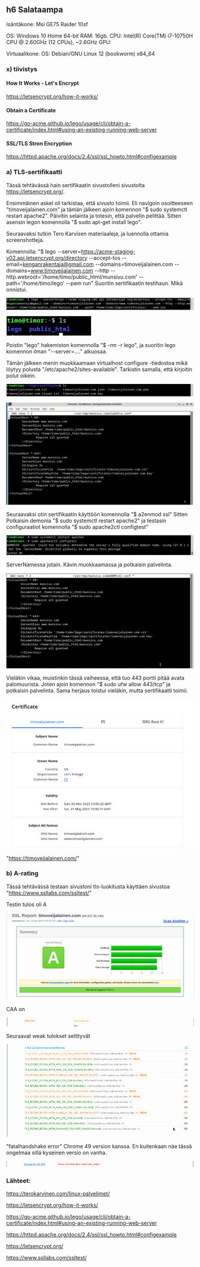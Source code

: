 ## h6 Salataampa

Isäntäkone:
Msi GE75 Raider 10sf

OS: Windows 10 Home 64-bit
RAM: 16gb. 
CPU: Intel(R) Core(TM) i7-10750H CPU @ 2.60GHz (12 CPUs), ~2.6GHz
GPU: 

Virtuaalikone:
OS: Debian/GNU Linux 12 (bookworm) x84_64


### x) tiivistys

#### How It Works - Let's Encrypt


https://letsencrypt.org/how-it-works/

#### Obtain a Certificate


https://go-acme.github.io/lego/usage/cli/obtain-a-certificate/index.html#using-an-existing-running-web-server

#### SSL/TLS Stron Encryption


https://httpd.apache.org/docs/2.4/ssl/ssl_howto.html#configexample

### a) TLS-sertifikaatti

Tässä tehtävässä hain sertifikaatin sivustolleni sivustolta https://letsencrypt.org/.

Ensimmäinen askel oli tarkistaa, että sivusto toimii. Eli navigoin osoitteeseen "timoveijalainen.com" ja tämän jälkeen ajoin komennon "$ sudo systemctl restart apache2". Päivitin selainta ja totesin, että palvelin pelittää. Sitten asensin legon komennolla "$ sudo apt-get install lego".

Seuraavaksi tutkin Tero Karvisen materiaaleja, ja luennolla ottamia screenshotteja. 

Komennolla:
"$ lego --server=https://acme-staging-v02.api.letsencrypt.org/directory --accept-tos --email=kenganrakentaja@gmail.com --domains=timoveijalainen.com --domains=www.timoveijalainen.com --http --http.webroot='/home/timo/public_html/munsivu.com' --path='/home/timo/lego' --pem run" Suoritin sertifikaatin testihaun. Mikä onnistui.

![a](images/h6_a_stagelego.png)

![a](images/h6_a_stagelego2.png)

Poistin "lego" hakemiston komennolla "$ -rm -r lego", ja suoritin lego komennon ilman "--server=...." alkuosaa.

Tämän jälkeen menin muokkaamaan virtualhost configure -tiedostoa mikä löytyy polusta "/etc/apache2/sites-available". Tarkistin samalla, että kirjoitin polut oikein.

![a](images/h6_a_tarkistus.png)

![a](images/h6_a_sudoedit.png)

Seuraavaksi otin sertifikaatin käyttöön komennolla "$ a2enmod ssl" Sitten Potkaisin demonia "$ sudo systemctl restart apache2" ja testasin configuraatiot komennolla "$ sudo apache2ctl configtest"

![a](images/h6_a_configtest.png)

ServerNamessa jotain. Kävin muokkaamassa ja potkaisin palvelinta.

![a](images/h6_a_conffisaato.png)

Vieläkin vikaa, muistinkin tässä vaiheessa, että tuo 443 portti pitää avata palomuurista. Joten ajoin komennon "$ sudo ufw allow 443/tcp" ja potkaisin palvelinta. Sama herjaus toistui vieläkin, mutta sertifikaatti toimii.

![a](images/h6_a_certon.png)

"https://timoveijalainen.com/"

### b) A-rating

Tässä tehtävässä testaan sivustoni tls-luokitusta käyttäen sivustoa "https://www.ssllabs.com/ssltest/"

Testin tulos oli A

![b](images/h6_b_test.png)

CAA on

![b](images/h6_b_test3.png)

Seuraavat weak tulokset selittyvät

![b](images/h6_b_test2.png)

 "fatalhandshake error" Chrome 49 version kanssa. En kuitenkaan näe tässä ongelmaa sillä kyseinen versio on vanha.

![b](images/h6_b_test4.png)

### Lähteet:

https://terokarvinen.com/linux-palvelimet/

https://letsencrypt.org/how-it-works/

https://go-acme.github.io/lego/usage/cli/obtain-a-certificate/index.html#using-an-existing-running-web-server

https://httpd.apache.org/docs/2.4/ssl/ssl_howto.html#configexample

https://letsencrypt.org/

https://www.ssllabs.com/ssltest/
